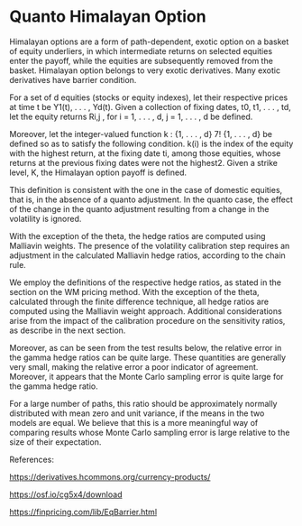 # Quanto Himalayan Option

Himalayan options are a form of path-dependent, exotic option on a basket of equity underliers, in which intermediate returns on selected equities enter the payoff, while the equities are subsequently removed from the basket. Himalayan option belongs to very exotic derivatives. Many exotic derivatives have barrier condition. 

For a set of d equities (stocks or equity indexes), let their respective prices at time t be Y1(t), . . . , Yd(t). Given a collection of fixing dates, t0, t1, . . . , td, let the equity returns Ri,j , for i = 1, . . . , d, j = 1, . . . , d be defined.

Moreover, let the integer-valued function k : {1, . . . , d} 7! {1, . . . , d} be defined so as to satisfy the following condition. k(i) is the index of the equity with the highest return, at the fixing date ti, among those equities, whose returns at the previous fixing dates were not the highest2. Given a strike level, K, the Himalayan option payoff is defined.

This definition is consistent with the one in the case of domestic equities, that is, in the absence of a quanto adjustment. In the quanto case, the effect of the change in the quanto adjustment resulting from a change in the volatility is ignored. 

With the exception of the theta, the hedge ratios are computed using Malliavin weights. The presence of the volatility calibration step requires an adjustment in the calculated Malliavin hedge ratios, according to the chain rule.

We employ the definitions of the respective hedge ratios, as stated in the section on the WM pricing method. With the exception of the theta, calculated through the
finite difference technique, all hedge ratios are computed using the Malliavin weight approach. Additional considerations arise from the impact of the calibration procedure on the sensitivity ratios, as describe in the next section.

Moreover, as can be seen from the test results below, the relative error in the gamma hedge ratios can be quite large. These quantities are generally very small, making the relative error a poor indicator of agreement. Moreover, it appears that the Monte Carlo sampling error is quite large for the gamma hedge ratio. 

For a large number of paths, this ratio should be approximately normally distributed with mean zero and unit variance, if the means in the two models are equal. We believe that this is a more meaningful way of comparing results whose Monte Carlo sampling error is large relative to the size of their expectation.

References:

https://derivatives.hcommons.org/currency-products/

https://osf.io/cg5x4/download

https://finpricing.com/lib/EqBarrier.html
